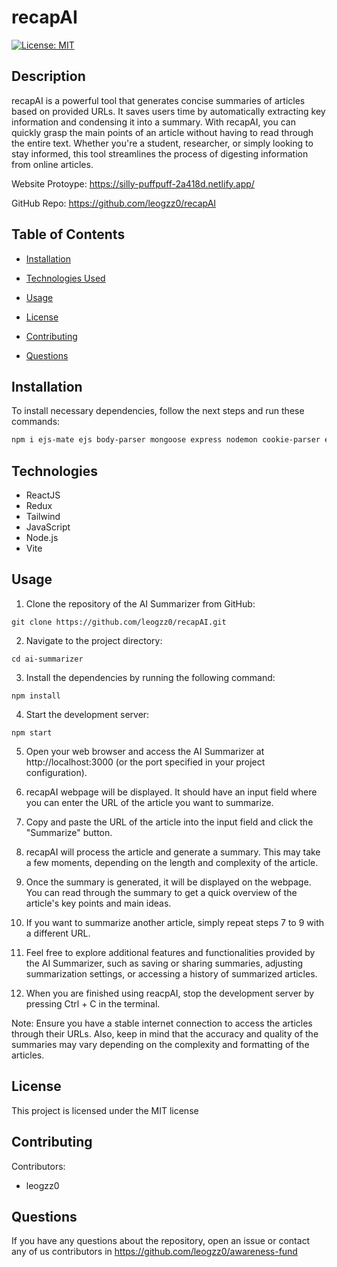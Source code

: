 # recapAI
[![License: MIT](https://img.shields.io/badge/License-MIT-yellow.svg)](https://opensource.org/licenses/MIT)

## Description

recapAI is a powerful tool that generates concise summaries of articles based on provided URLs. It saves users time by automatically extracting key information and condensing it into a summary. With recapAI, you can quickly grasp the main points of an article without having to read through the entire text. Whether you're a student, researcher, or simply looking to stay informed, this tool streamlines the process of digesting information from online articles.

Website Protoype: https://silly-puffpuff-2a418d.netlify.app/

GitHub Repo: https://github.com/leogzz0/recapAI

## Table of Contents 

- [Installation](#installation)

- [Technologies Used](#technologies)

- [Usage](#usage)

- [License](#license)

- [Contributing](#contributing)

- [Questions](#questions)


## Installation

To install necessary dependencies, follow the next steps and run these commands:

```bash
npm i ejs-mate ejs body-parser mongoose express nodemon cookie-parser express-session passport passport-local @mapbox/mapbox-sdk
```

## Technologies 
- ReactJS
- Redux
- Tailwind
- JavaScript
- Node.js 
- Vite

## Usage

1. Clone the repository of the AI Summarizer from GitHub:
```
git clone https://github.com/leogzz0/recapAI.git
```

2. Navigate to the project directory:
```
cd ai-summarizer
```

3. Install the dependencies by running the following command:
```
npm install
```

4. Start the development server:
```
npm start
```

5. Open your web browser and access the AI Summarizer at http://localhost:3000 (or the port specified in your project configuration).

6. recapAI webpage will be displayed. It should have an input field where you can enter the URL of the article you want to summarize.

7. Copy and paste the URL of the article into the input field and click the "Summarize" button.

8. recapAI will process the article and generate a summary. This may take a few moments, depending on the length and complexity of the article.

9. Once the summary is generated, it will be displayed on the webpage. You can read through the summary to get a quick overview of the article's key points and main ideas.

10. If you want to summarize another article, simply repeat steps 7 to 9 with a different URL.

11. Feel free to explore additional features and functionalities provided by the AI Summarizer, such as saving or sharing summaries, adjusting summarization settings, or accessing a history of summarized articles.

12. When you are finished using reacpAI, stop the development server by pressing Ctrl + C in the terminal.

Note: Ensure you have a stable internet connection to access the articles through their URLs. Also, keep in mind that the accuracy and quality of the summaries may vary depending on the complexity and formatting of the articles.

## License

This project is licensed under the MIT license

## Contributing

Contributors:
- leogzz0

## Questions

If you have any questions about the repository, open an issue or contact any of us contributors in https://github.com/leogzz0/awareness-fund
